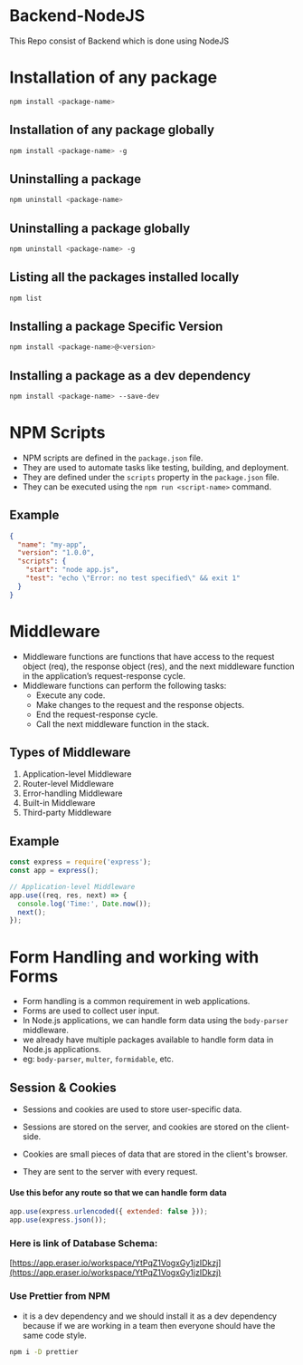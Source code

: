 # Backend-NodeJS
This Repo consist of Backend which is done using NodeJS



# Installation of any package
```bash
npm install <package-name>
```

## Installation of any package globally
```bash
npm install <package-name> -g
```

## Uninstalling a package
```bash
npm uninstall <package-name>
```

## Uninstalling a package globally
```bash
npm uninstall <package-name> -g
```

## Listing all the packages installed locally
```bash
npm list
```

## Installing a package Specific Version
```bash
npm install <package-name>@<version>
```

## Installing a package as a dev dependency
```bash
npm install <package-name> --save-dev
```

# NPM Scripts
- NPM scripts are defined in the `package.json` file.
- They are used to automate tasks like testing, building, and deployment.
- They are defined under the `scripts` property in the `package.json` file.
- They can be executed using the `npm run <script-name>` command.

## Example
```json
{
  "name": "my-app",
  "version": "1.0.0",
  "scripts": {
    "start": "node app.js",
    "test": "echo \"Error: no test specified\" && exit 1"
  }
}
```


# Middleware 
- Middleware functions are functions that have access to the request object (req), the response object (res), and the next middleware function in the application’s request-response cycle.
- Middleware functions can perform the following tasks:
  - Execute any code.
  - Make changes to the request and the response objects.
  - End the request-response cycle.
  - Call the next middleware function in the stack.

## Types of Middleware
1. Application-level Middleware
2. Router-level Middleware
3. Error-handling Middleware
4. Built-in Middleware
5. Third-party Middleware

## Example
```javascript
const express = require('express');
const app = express();

// Application-level Middleware
app.use((req, res, next) => {
  console.log('Time:', Date.now());
  next();
});
```


# Form Handling and working with Forms
- Form handling is a common requirement in web applications.
- Forms are used to collect user input.
- In Node.js applications, we can handle form data using the `body-parser` middleware.
- we already have multiple packages available to handle form data in Node.js applications.
- eg: `body-parser`, `multer`, `formidable`, etc.

## Session & Cookies
- Sessions and cookies are used to store user-specific data.
- Sessions are stored on the server, and cookies are stored on the client-side.

- Cookies are small pieces of data that are stored in the client's browser.
- They are sent to the server with every request.

#### Use this befor any route so that we can handle form data
```javascript
app.use(express.urlencoded({ extended: false }));
app.use(express.json());
```

<!-- Youtube Project -->

### Here is link of Database Schema:
[https://app.eraser.io/workspace/YtPqZ1VogxGy1jzIDkzj](https://app.eraser.io/workspace/YtPqZ1VogxGy1jzIDkzj)

### Use Prettier from NPM
 -  it is a dev dependency and we should install it as a dev dependency because if we are working in a team then everyone should have the same code style.

 ```bash
 npm i -D prettier
 ```